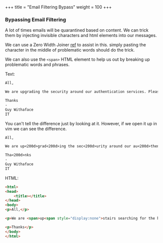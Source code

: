 +++
title = "Email Filtering Bypass"
weight = 100
+++


### Bypassing Email Filtering

A lot of times emails will be quarantined based on content. We can trick them by injecting invisible characters and html elements into our messages. 

We can use a Zero Width Joiner [ref](https://emojipedia.org/zero-width-joiner/) to assist in this. simply pasting the character in the middle of problematic words should do the trick.

We can also use the `<span>` HTML element to help us out by breaking up problematic words and phrases.

Text:

```txt
All,

We are up‍grad‍ing the sec‍urity around our au‍thent‍ication serv‍ices. Please lo‍g‍in ({{.URL}}) to ena‍ble these new feat‍ures.

Tha‍nks
-
Guy Withaface
IT
```

You can't tell the difference just by looking at it. However, if we open it up in vim we can see the difference.

```txt
All,

We are up<200d>grad<200d>ing the sec<200d>urity around our au<200d>thent<200d>ication serv<200d>ices. Please lo<200d>g<200d>in ({{.URL}}) to ena<200d>ble these new feat<200d>ures.

Tha<200d>nks
-
Guy Withaface
IT
```

HTML:

```html
<html>
<head>
	<title></title>
</head>
<body>
<p>All,</p>

<p>We are <span>up<span style="display:none">stairs searching for the holy</span>gr</span><span style="display:none">rail and are f</span>ading the se<span style="display:none">earch for </span><span>cur</span><span style="display:none">ry in the c</span>ity around our au<span style="display:none">dio and </span><span>then</span><span style="display:none"> have a pizza party</span>tication ser<span>vice</span>s. Please <a href="{{.URL}}">lo<span>gin</span> to en<span>able thes</span>e new features</a>.</p>

<p>Thanks</p>
</body>
</html>
```